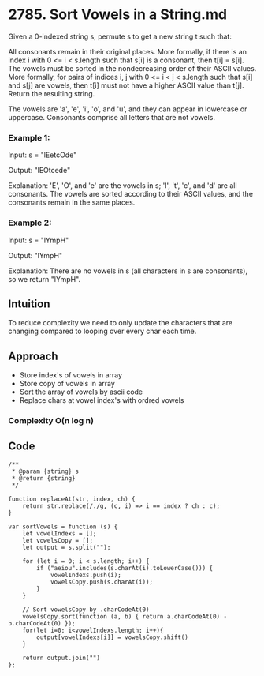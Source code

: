 # 2785. Sort Vowels in a String.md

Given a 0-indexed string s, permute s to get a new string t such that:

All consonants remain in their original places. More formally, if there is an index i with 0 <= i < s.length such that s[i] is a consonant, then t[i] = s[i].
The vowels must be sorted in the nondecreasing order of their ASCII values. More formally, for pairs of indices i, j with 0 <= i < j < s.length such that s[i] and s[j] are vowels, then t[i] must not have a higher ASCII value than t[j].
Return the resulting string.

The vowels are 'a', 'e', 'i', 'o', and 'u', and they can appear in lowercase or uppercase. Consonants comprise all letters that are not vowels.

### Example 1:
  Input: s = "lEetcOde"
  
  Output: "lEOtcede"
  
  Explanation: 'E', 'O', and 'e' are the vowels in s; 'l', 't', 'c', and 'd' are all consonants. The vowels are sorted according to their ASCII values, and the consonants remain in the same places.

### Example 2:
  Input: s = "lYmpH"
  
  Output: "lYmpH"
  
  Explanation: There are no vowels in s (all characters in s are consonants), so we return "lYmpH".

## Intuition

To reduce complexity we need to only update the characters that are changing compared to looping over every char each time.

## Approach

- Store index's of vowels in array
- Store copy of vowels in array
- Sort the array of vowels by ascii code
- Replace chars at vowel index's with ordred vowels

### Complexity O(n log n)

## Code
```
/**
 * @param {string} s
 * @return {string}
 */

function replaceAt(str, index, ch) {
    return str.replace(/./g, (c, i) => i == index ? ch : c);
}

var sortVowels = function (s) {
    let vowelIndexs = [];
    let vowelsCopy = [];
    let output = s.split("");
    
    for (let i = 0; i < s.length; i++) {
        if ("aeiou".includes(s.charAt(i).toLowerCase())) {
            vowelIndexs.push(i);
            vowelsCopy.push(s.charAt(i));
        }
    }

    // Sort vowelsCopy by .charCodeAt(0)
    vowelsCopy.sort(function (a, b) { return a.charCodeAt(0) - b.charCodeAt(0) });
    for(let i=0; i<vowelIndexs.length; i++){
        output[vowelIndexs[i]] = vowelsCopy.shift()
    }

    return output.join("")
};
```
